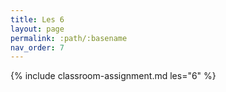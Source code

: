 ```yaml
---
title: Les 6
layout: page
permalink: :path/:basename
nav_order: 7
---
```

{% include classroom-assignment.md les="6" %}





